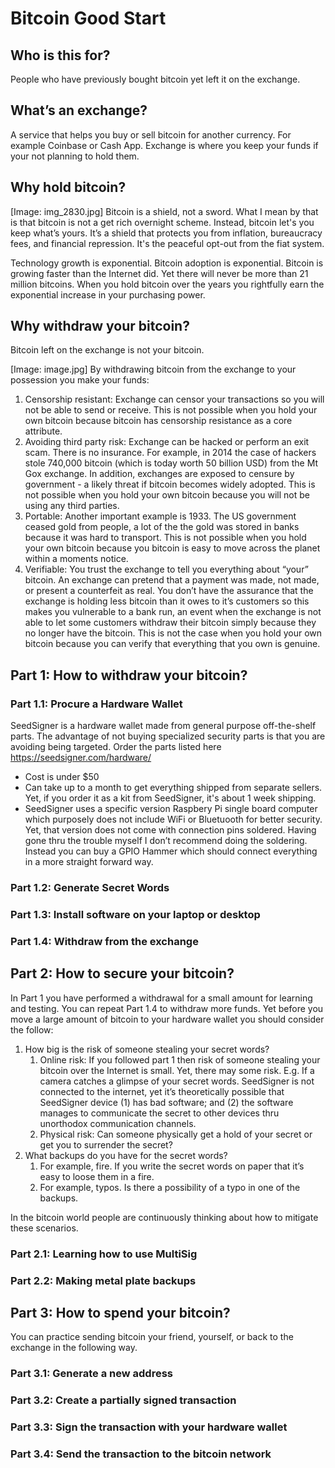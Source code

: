 # Bitcoin Good Start

## Who is this for?

People who have previously bought bitcoin yet left it on the exchange.

## What’s an exchange?

A service that helps you buy or sell bitcoin for another currency. For example Coinbase or Cash App. Exchange is where you keep your funds if your not planning to hold them.

## Why hold bitcoin?

[Image: img_2830.jpg] Bitcoin is a shield, not a sword. What I mean by that is that bitcoin is not a get rich overnight scheme. Instead, bitcoin let's you keep what’s yours. It’s a shield that protects you from inflation, bureaucracy fees, and financial repression. It's the peaceful opt-out from the fiat system.

Technology growth is exponential. Bitcoin adoption is exponential. Bitcoin is growing faster than the Internet did. Yet there will never be more than 21 million bitcoins. When you hold bitcoin over the years you rightfully earn the exponential increase in your purchasing power. 

## Why withdraw your bitcoin?

Bitcoin left on the exchange is not your bitcoin.

[Image: image.jpg]
By withdrawing bitcoin from the exchange to your possession you make your funds:

1. Censorship resistant: Exchange can censor your transactions so you will not be able to send or receive. This is not possible when you hold your own bitcoin because bitcoin has censorship resistance as a core attribute.
2. Avoiding third party risk: Exchange can be hacked or perform an exit scam. There is no insurance. For example, in 2014 the case of hackers stole 740,000 bitcoin (which is today worth 50 billion USD) from the Mt Gox exchange. In addition, exchanges are exposed to censure by government - a likely threat if bitcoin becomes widely adopted. This is not possible when you hold your own bitcoin because you will not be using any third parties. 
3. Portable: Another important example is 1933. The US government ceased gold from people, a lot of the the gold was stored in banks because it was hard to transport. This is not possible when you hold your own bitcoin because you bitcoin is easy to move across the planet within a moments notice. 
4. Verifiable: You trust the exchange to tell you everything about “your” bitcoin. An exchange can pretend that a payment was made, not made, or present a counterfeit as real. You don’t have the assurance that the exchange is holding less bitcoin than it owes to it’s customers so this makes you vulnerable to a bank run, an event when the exchange is not able to let some customers withdraw their bitcoin simply because they no longer have the bitcoin. This is not the case when you hold your own bitcoin because you can verify that everything that you own is genuine.

## Part 1: How to withdraw your bitcoin?

### Part 1.1: Procure a Hardware Wallet

SeedSigner is a hardware wallet made from general purpose off-the-shelf parts. The advantage of not buying specialized security parts is that you are avoiding being targeted. Order the parts listed here https://seedsigner.com/hardware/

* Cost is under $50
* Can take up to a month to get everything shipped from separate sellers. Yet, if you order it as a kit from SeedSigner, it's about 1 week shipping. 
* SeedSigner uses a specific version Raspbery Pi single board computer which purposely does not include WiFi or Bluetuooth for better security. Yet, that version does not come with connection pins soldered. Having gone thru the trouble myself I don’t recommend doing the soldering. Instead you can buy a GPIO Hammer which should connect everything in a more straight forward way.

### Part 1.2: Generate Secret Words




### Part 1.3: Install software on your laptop or desktop

### Part 1.4: Withdraw from the exchange



## Part 2: How to secure your bitcoin?

In Part 1 you have performed a withdrawal for a small amount for learning and testing. You can repeat Part 1.4 to withdraw more funds. Yet before you move a large amount of bitcoin to your hardware wallet you should consider the follow:

1. How big is the risk of someone stealing your secret words?
    1. Online risk: If you followed part 1 then risk of someone stealing your bitcoin over the Internet is small. Yet, there may some risk. E.g. If a camera catches a glimpse of your secret words. SeedSigner is not connected to the internet, yet it’s theoretically possible that SeedSigner device (1) has bad software; and (2) the software manages to communicate the secret to other devices thru unorthodox communication channels.
    2. Physical risk: Can someone physically get a hold of your secret or get you to surrender the secret?
2. What backups do you have for the secret words?
    1. For example, fire. If you write the secret words on paper that it’s easy to loose them in a fire.
    2. For example, typos. Is there a possibility of a typo in one of the backups.


In the bitcoin world people are continuously thinking about how to mitigate these scenarios.

### Part 2.1: Learning how to use MultiSig 

### Part 2.2: Making metal plate backups



## Part 3: How to spend your bitcoin?

You can practice sending bitcoin your friend, yourself, or back to the exchange in the following way.

### Part 3.1: Generate a new address

### Part 3.2: Create a partially signed transaction

### Part 3.3: Sign the transaction with your hardware wallet

### Part 3.4: Send the transaction to the bitcoin network


